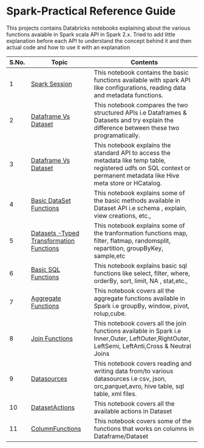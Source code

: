 # Spark-Practical Reference Guide

This projects contains Databricks notebooks explaining about the various functions avaiable in Spark scala API in Spark 2.x. Tried to add little explanation before each API to understand the concept behind it and then actual code and how to use it with an explanation


S.No. | Topic | Contents 
------|-------|----------
1|[Spark Session](https://databricks-prod-cloudfront.cloud.databricks.com/public/4027ec902e239c93eaaa8714f173bcfc/6907863442366616/1198152224612140/1911168149879216/latest.html) | This notebook contains the basic functions available with spark API like configurations, reading data and metadata functions.
2|[Dataframe Vs Dataset](https://databricks-prod-cloudfront.cloud.databricks.com/public/4027ec902e239c93eaaa8714f173bcfc/6907863442366616/3138174879831521/1911168149879216/latest.html)| This notebook compares the two structured APIs i.e Dataframes & Datasets and try explain the difference between these two programatically. 
3|[Dataframe Vs Dataset](https://databricks-prod-cloudfront.cloud.databricks.com/public/4027ec902e239c93eaaa8714f173bcfc/6907863442366616/1829240461540036/1911168149879216/latest.html)| This notebook explains the standard API to access the metadata like temp table, registered udfs on SQL context or permanent metadata like Hive meta store or HCatalog.
4|[Basic DataSet Functions](https://databricks-prod-cloudfront.cloud.databricks.com/public/4027ec902e239c93eaaa8714f173bcfc/6907863442366616/3138174879831538/1911168149879216/latest.html)| This notebook explains some of the basic methods available in Dataset API i.e schema , explain, view creations, etc.,
5|[Datasets -Typed Transformation Functions](https://databricks-prod-cloudfront.cloud.databricks.com/public/4027ec902e239c93eaaa8714f173bcfc/6907863442366616/3814699026941541/1911168149879216/latest.html)| This notebook explains some of the tranformation functions map, filter, flatmap, randomsplit, repartition, groupByKey, sample,etc
6|[Basic SQL Functions](https://databricks-prod-cloudfront.cloud.databricks.com/public/4027ec902e239c93eaaa8714f173bcfc/6907863442366616/3984117177573328/1911168149879216/latest.html)| This notebook explains basic sql functions like select, filter, where, orderBy, sort, limit, NA , stat,etc.,
7|[Aggregate Functions](https://databricks-prod-cloudfront.cloud.databricks.com/public/4027ec902e239c93eaaa8714f173bcfc/6907863442366616/4043338700243415/1911168149879216/latest.html)| This notebook covers all the aggregate functions available in Spark i.e groupBy, window, pivot, rolup,cube.
8|[Join Functions](https://databricks-prod-cloudfront.cloud.databricks.com/public/4027ec902e239c93eaaa8714f173bcfc/6907863442366616/2357259023612622/1911168149879216/latest.html)| This notebook covers all the join functions available in Spark i.e Inner,Outer, LeftOuter,RightOuter, LeftSemi, LeftAnti,Cross & Neutral Joins
9|[Datasources](https://databricks-prod-cloudfront.cloud.databricks.com/public/4027ec902e239c93eaaa8714f173bcfc/6907863442366616/3429922385246449/1911168149879216/latest.html)| This notebook covers reading and writing data from/to various datasources i.e csv, json, orc,parquet,avro, hive table, sql table, xml files.
10|[DatasetActions](https://databricks-prod-cloudfront.cloud.databricks.com/public/4027ec902e239c93eaaa8714f173bcfc/6907863442366616/3984117177573389/1911168149879216/latest.html)| This notebook covers all the available actions in Dataset
11|[ColumnFunctions](https://databricks-prod-cloudfront.cloud.databricks.com/public/4027ec902e239c93eaaa8714f173bcfc/6907863442366616/3984117177573395/1911168149879216/latest.html)| This notebook covers some of the  functions that works on columns in Dataframe/Dataset
